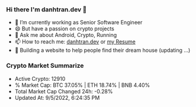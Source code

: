 ### Hi there I'm danhtran.dev 👋

- 🔭 I’m currently working as Senior Software Engineer
- 😄 But have a passion on crypto projects
- 💬 Ask me about Android, Crypto, Running 
- 📫 How to reach me: <a href="https://danhtran.dev" target="_blank">danhtran.dev</a> or <a href="Developer-Resume.pdf" target="_blank">my Resume</a>
- 🌱 Building a website to help people find their dream house (updating ...)

### Crypto Market Summarize
- Active Crypto: 12910
- % Market Cap: BTC 37.05% | ETH 18.74% | BNB 4.40%
- Total Market Cap Changed 24h: -0.28%
- Updated At: 9/5/2022, 6:24:35 PM
